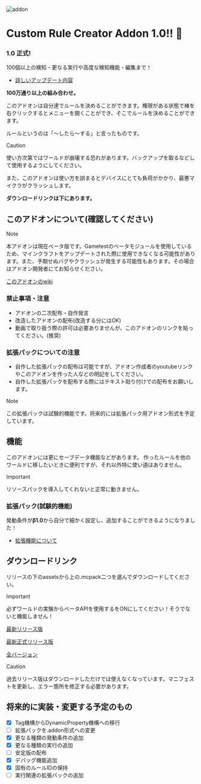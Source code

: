 ![addon](https://media.discordapp.net/attachments/1115220489141497908/1365931317744631879/httpsdiscord.cominviteWuVMQbYaxt_1.png?ex=680f1a2b&is=680dc8ab&hm=fb28b59f12e2f1fe14c468ba561f01e3bd079e6b2ebdd53645f9ce7bb38fe6d6&=&format=webp&quality=lossless&width=1000&height=550)
# Custom Rule Creator Addon 1.0!! 🔨
### 1.0 正式!
100個以上の検知・更なる実行や高度な検知機能・編集まで！
* [詳しいアップデート内容](https://github.com/DaySpoon/Custom-Rule-Creator/releases/latest)

**100万通り以上の組み合わせ。**

このアドオンは自分達でルールを決めることができます。権限がある状態で棒を右クリックするとメニューを開くことができ、そこでルールを決めることができます。

ルールというのは「～したら～する」と言ったものです。

> [!CAUTION]
> 使い方次第ではワールドが崩壊する恐れがあります。バックアップを取るなどして使用するようにしてください。
> 
> また、このアドオンは使い方を誤まるとデバイスにとても負荷がかかり、最悪マイクラがクラッシュします。

**ダウンロードリンクは下にあります。**
## このアドオンについて(確認してください)
> [!Note]
> 本アドオンは現在ベータ版です。Gametestのベータモジュールを使用しているため、マインクラフトをアップデートされた際に使用できなくなる可能性があります。また、予期せぬバグやクラッシュが発生する可能性もあります。その場合はアドオン開発者にてお知らせください。

[このアドオンのwiki](https://github.com/DaySpoon/Custom-Rule-Creator/wiki)
### 禁止事項・注意
* アドオンの二次配布・自作発言
* 改造したアドオンの配布(改造する分にはOK)
* 動画で取り扱う際の許可は必要ありませんが、このアドオンのリンクを貼ってください。(推奨)
### 拡張パックについての注意
* 自作した拡張パックの配布は可能ですが、アドオン作成者のyoutubeリンクやこのアドオンを作った人などの明記をしてください。
* 自作した拡張パックを配布する際にはテキスト貼り付けでの配布をお願いします。
> [!Note]
> この拡張パックは試験的機能です。将来的には拡張パック用アドオン形式を予定しています。
## 機能
このアドオンには更にセーブデータ機能などがあります。
作ったルールを他のワールドに移したいときに便利ですが、それ以外特に使い道はありません。
> [!IMPORTANT]
> リソースパックを導入してくれないと正常に動きません。
### 拡張パック(試験的機能)
発動条件が**β1.0**から自分で細かく設定し、追加することができるようになりました！

- [拡張機能について](https://github.com/DaySpoon/Custom-Rule-Creator/wiki/%E6%8B%A1%E5%BC%B5%E6%A9%9F%E8%83%BD)
## ダウンロードリンク
リリースの下のassetsから上の.mcpack二つを選んでダウンロードしてください。
> [!IMPORTANT]
> 必ずワールドの実験からベータAPIを使用するをONにしてください！そうでないと機能しません！

[最新リリース版](https://github.com/DaySpoon/Custom-Rule-Creator/releases/)

[最新正式リリース版](https://github.com/DaySpoon/Custom-Rule-Creator/releases/latest)

[全バージョン](https://github.com/DaySpoon/Custom-Rule-Creator/releases)

> [!CAUTION]
> 過去リリース版はダウンロードしただけでは使えなくなっています。マニフェストを更新し、エラー箇所を修正する必要があります。
## 将来的に実装・変更する予定のもの
- [x] Tag機構からDynamicProperty機構への移行
- [ ] 拡張パックを.addon形式への変更
- [x] 更なる種類の発動条件の追加
- [x] 更なる種類の実行の追加
- [ ] 安定版の配布
- [x] デバッグ機能追加
- [x] 固有のルールIDの保持
- [ ] 実行関連の拡張パックの追加
